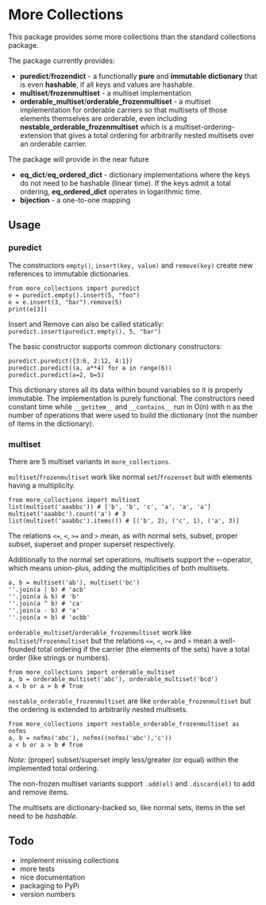 # More Collections

This package provides some more collections than the standard collections package.

The package currently provides:

* **puredict**/**frozendict** - a functionally **pure** and **immutable dictionary** that is even **hashable**,
if all keys and values are hashable.
* **multiset**/**frozenmultiset** - a multiset implementation
* **orderable_multiset**/**orderable_frozenmultiset** - a multiset implementation for orderable carriers so that
multisets of those elements themselves are orderable, even including **nestable_orderable_frozenmultiset**
which is a multiset-ordering-extension that gives a total ordering for arbitrarily nested multisets over an orderable carrier.

The package will provide in the near future
* **eq_dict**/**eq_ordered_dict** - dictionary implementations where the keys do not need to be hashable (linear time). If the keys admit a total ordering, **eq_ordered_dict** operates in logarithmic time.
* **bijection** - a one-to-one mapping

## Usage
### puredict

The constructors `empty()`, `insert(key, value)` and `remove(key)` create new
references to immutable dictionaries.

    from more_collections import puredict
    e = puredict.empty().insert(5, "foo")
    e = e.insert(3, "bar").remove(5)
    print(e[3])

Insert and Remove can also be called statically:
    `puredict.insert(puredict.empty(), 5, "bar")`

The basic constructor supports common dictionary constructors:

    puredict.puredict({3:6, 2:12, 4:1})
    puredict.puredict((a, a**4) for a in range(6))
    puredict.puredict(a=2, b=5)

This dictionary stores all its data within bound variables so it is properly immutable. The implementation is purely functional. The constructors need constant time while `__getitem__` and `__contains__` run in O(n) with n as the number of operations that were used to build the dictionary (not the number of items in the dictionary).

### multiset

There are 5 multiset variants in `more_collections`.

`multiset`/`frozenmultiset` work like normal `set`/`frozenset` but with elements
having a multiplicity.

    from more_collections import multiset
    list(multiset('aaabbc')) # ['b', 'b', 'c', 'a', 'a', 'a']
    multiset('aaabbc').count('a') # 3
    list(multiset('aaabbc').items()) # [('b', 2), ('c', 1), ('a', 3)]

The relations `<=`, `<`, `>=` and `>` mean, as with normal sets, subset, proper subset, superset and proper superset respectively.

Additionally to the normal set operations, multisets support the `+`-operator, which means union-plus, adding the multiplicities of both multisets.

    a, b = multiset('ab'), multiset('bc')
    ''.join(a | b) # 'acb'
    ''.join(a & b) # 'b'
    ''.join(a ^ b) # 'ca'
    ''.join(a - b) # 'a'
    ''.join(a + b) # 'acbb'

`orderable_multiset`/`orderable_frozenmultiset` work like `multiset`/`frozenmultiset` but the relations `<=`, `<`, `>=` and `>` mean a well-founded total ordering if the carrier (the elements of the sets) have a total order (like strings or numbers).

    from more_collections import orderable_multiset
    a, b = orderable_multiset('abc'), orderable_multiset('bcd')
    a < b or a > b # True

`nestable_orderable_frozenmultiset` are like `orderable_frozenmultiset` but the ordering is extended to arbitrarily nested multisets.

    from more_collections import nestable_orderable_frozenmultiset as nofms
    a, b = nofms('abc'), nofms((nofms('abc'),'c'))
    a < b or a > b # True

*Note:* (proper) subset/superset imply less/greater (or equal) within the implemented total ordering.

The non-frozen multiset variants support `.add(el)` and `.discard(el)` to add and remove items.

The multisets are dictionary-backed so, like normal sets, items in the set need to be *hashable*.

## Todo

* implement missing collections
* more tests
* nice documentation
* packaging to PyPi
* version numbers
